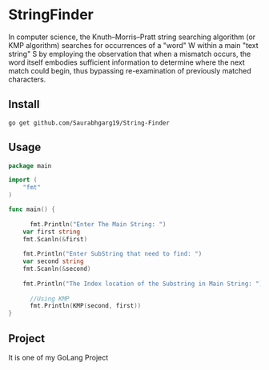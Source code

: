 StringFinder
==================

In computer science, the Knuth–Morris–Pratt string searching algorithm (or KMP algorithm) searches for occurrences of a "word" W within a main "text string" S by employing the observation that when a mismatch occurs, the word itself embodies sufficient information to determine where the next match could begin, thus bypassing re-examination of previously matched characters.
 
Install
---------------
`go get github.com/Saurabhgarg19/String-Finder`


Usage
---------------

```go
package main

import (
	"fmt"
)

func main() {
    
	  fmt.Println("Enter The Main String: ") 
    var first string 
    fmt.Scanln(&first)
    
    fmt.Println("Enter SubString that need to find: ") 
    var second string 
    fmt.Scanln(&second) 
  
    fmt.Println("The Index location of the Substring in Main String: ") 
	
	  //Using KMP
	  fmt.Println(KMP(second, first))
}	
```

Project
---------------

It is one of my GoLang Project
